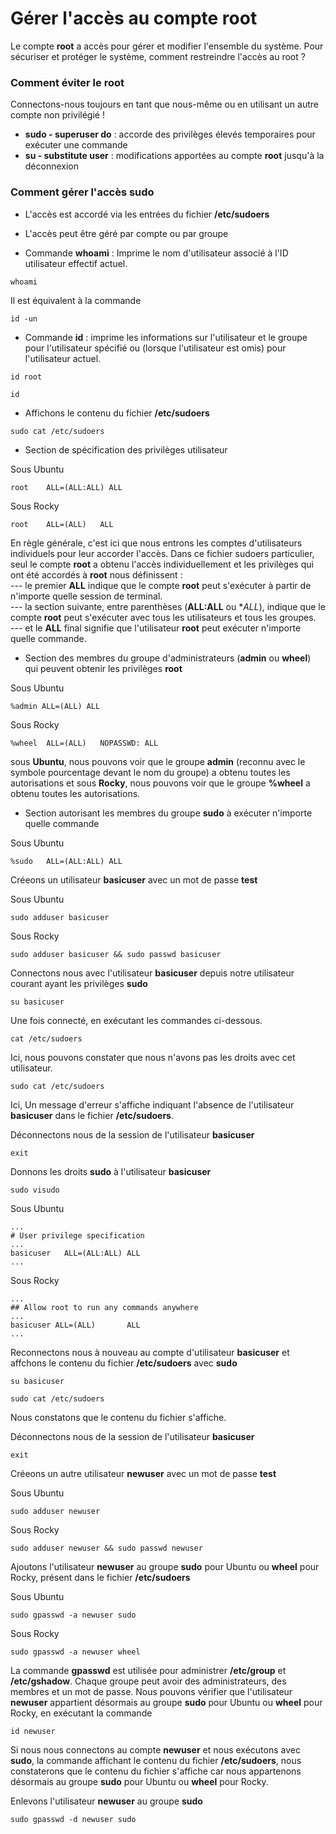 # Gérer l'accès au compte root

Le compte **root** a accès pour gérer et modifier l'ensemble du système. Pour sécuriser et protéger le système, comment restreindre l'accès au root ?

### Comment éviter le root

Connectons-nous toujours en tant que nous-même ou en utilisant un autre compte non privilégié !
- **sudo - superuser do** : accorde des privilèges élevés temporaires pour exécuter une commande
- **su - substitute user** : modifications apportées au compte **root** jusqu'à la déconnexion

### Comment gérer l'accès sudo

- L'accès est accordé via les entrées du fichier **/etc/sudoers**
- L'accès peut être géré par compte ou par groupe

- Commande **whoami** : Imprime le nom d'utilisateur associé à l'ID utilisateur effectif actuel.

```
whoami
```

Il est équivalent à la commande

```
id -un
```

- Commande **id** : imprime les informations sur l'utilisateur et le groupe pour l'utilisateur spécifié ou (lorsque l'utilisateur est omis) pour l'utilisateur actuel.

```
id root
```

```
id
```

- Affichons le contenu du fichier **/etc/sudoers**

```
sudo cat /etc/sudoers
```

- Section de spécification des privilèges utilisateur

Sous Ubuntu
```
root	ALL=(ALL:ALL) ALL
```

Sous Rocky
```
root	ALL=(ALL) 	ALL
```

En règle générale, c'est ici que nous entrons les comptes d'utilisateurs individuels pour leur accorder l'accès. Dans ce fichier sudoers particulier, seul le compte **root** a obtenu l'accès individuellement et les privilèges qui ont été accordés à **root** nous définissent : <br>
--- le premier **ALL** indique que le compte **root** peut s'exécuter à partir de n'importe quelle session de terminal. <br>
--- la section suivante, entre parenthèses (**ALL:ALL** ou **ALL*), indique que le compte **root** peut s'exécuter avec tous les utilisateurs et tous les groupes. <br>
--- et le **ALL** final signifie que l'utilisateur **root** peut exécuter n'importe quelle commande.

- Section des membres du groupe d'administrateurs (**admin** ou **wheel**) qui peuvent obtenir les privilèges **root**

Sous Ubuntu
```
%admin ALL=(ALL) ALL
```

Sous Rocky
```
%wheel	ALL=(ALL)	NOPASSWD: ALL
```

sous **Ubuntu**, nous pouvons voir que le groupe **admin** (reconnu avec le symbole pourcentage devant le nom du groupe) a obtenu toutes les autorisations et sous **Rocky**, nous pouvons voir que le groupe **%wheel** a obtenu toutes les autorisations.

- Section autorisant les membres du groupe **sudo** à exécuter n'importe quelle commande

Sous Ubuntu
```
%sudo	ALL=(ALL:ALL) ALL
```

Créeons un utilisateur **basicuser** avec un mot de passe **test**

Sous Ubuntu
```
sudo adduser basicuser
```

Sous Rocky
```
sudo adduser basicuser && sudo passwd basicuser
```

Connectons nous avec l'utilisateur **basicuser** depuis notre utilisateur courant ayant les privilèges **sudo**

```
su basicuser
```

Une fois connecté, en exécutant les commandes ci-dessous.

```
cat /etc/sudoers
```

Ici, nous pouvons constater que nous n'avons pas les droits avec cet utilisateur.

```
sudo cat /etc/sudoers
```

Ici, Un message d'erreur s'affiche indiquant l'absence de l'utilisateur **basicuser** dans le fichier **/etc/sudoers**.

Déconnectons nous de la session de l'utilisateur **basicuser**

```
exit
```

Donnons les droits **sudo** à l'utilisateur **basicuser**

```
sudo visudo
```

Sous Ubuntu
```
...
# User privilege specification
...
basicuser   ALL=(ALL:ALL) ALL
...
```

Sous Rocky
```
...
## Allow root to run any commands anywhere
...
basicuser ALL=(ALL)       ALL
...
```

Reconnectons nous à nouveau au compte d'utilisateur **basicuser** et affchons le contenu du fichier **/etc/sudoers** avec **sudo**

```
su basicuser
```

```
sudo cat /etc/sudoers
```

Nous constatons que le contenu du fichier s'affiche.

Déconnectons nous de la session de l'utilisateur **basicuser**

```
exit
```

Créeons un autre utilisateur **newuser** avec un mot de passe **test**

Sous Ubuntu
```
sudo adduser newuser
```

Sous Rocky
```
sudo adduser newuser && sudo passwd newuser
```

Ajoutons l'utilisateur **newuser** au groupe **sudo** pour Ubuntu ou **wheel** pour Rocky, présent dans le fichier **/etc/sudoers**

Sous Ubuntu
```
sudo gpasswd -a newuser sudo
```

Sous Rocky
```
sudo gpasswd -a newuser wheel
```

La commande **gpasswd** est utilisée pour administrer **/etc/group** et **/etc/gshadow**. Chaque groupe peut avoir des administrateurs, des membres et un mot de passe. Nous pouvons vérifier que l'utilisateur **newuser** appartient désormais au groupe **sudo** pour Ubuntu ou **wheel** pour Rocky, en exécutant la commande

```
id newuser
```

Si nous nous connectons au compte **newuser** et nous exécutons avec **sudo**, la commande affichant le contenu du fichier **/etc/sudoers**, nous constaterons que le contenu du fichier s'affiche car nous appartenons désormais au groupe **sudo** pour Ubuntu ou **wheel** pour Rocky.

Enlevons l'utilisateur **newuser** au groupe **sudo**

```
sudo gpasswd -d newuser sudo
```
